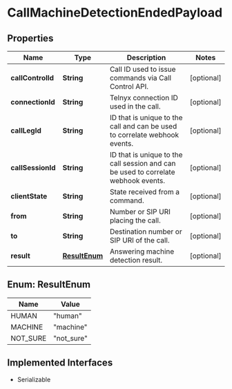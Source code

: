 

# CallMachineDetectionEndedPayload

## Properties

Name | Type | Description | Notes
------------ | ------------- | ------------- | -------------
**callControlId** | **String** | Call ID used to issue commands via Call Control API. |  [optional]
**connectionId** | **String** | Telnyx connection ID used in the call. |  [optional]
**callLegId** | **String** | ID that is unique to the call and can be used to correlate webhook events. |  [optional]
**callSessionId** | **String** | ID that is unique to the call session and can be used to correlate webhook events. |  [optional]
**clientState** | **String** | State received from a command. |  [optional]
**from** | **String** | Number or SIP URI placing the call. |  [optional]
**to** | **String** | Destination number or SIP URI of the call. |  [optional]
**result** | [**ResultEnum**](#ResultEnum) | Answering machine detection result. |  [optional]



## Enum: ResultEnum

Name | Value
---- | -----
HUMAN | &quot;human&quot;
MACHINE | &quot;machine&quot;
NOT_SURE | &quot;not_sure&quot;


## Implemented Interfaces

* Serializable


